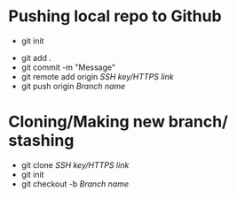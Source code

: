 # Pushing local repo to Github

- git init
* git add .
* git commit -m "Message"
* git remote add origin *SSH key/HTTPS link*
* git push origin *Branch name*

# Cloning/Making new branch/ stashing

* git clone *SSH key/HTTPS link*
* git init
* git checkout -b *Branch name*

